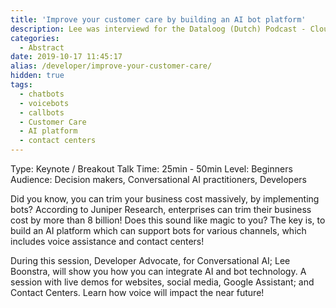 ```yaml
---
title: 'Improve your customer care by building an AI bot platform'
description: Lee was interviewd for the Dataloog (Dutch) Podcast - Cloud Summit Special 1 - Dialogflow Contact Center AI en Auto ML voor developers
categories:
  - Abstract
date: 2019-10-17 11:45:17
alias: /developer/improve-your-customer-care/
hidden: true
tags:
  - chatbots
  - voicebots
  - callbots
  - Customer Care
  - AI platform
  - contact centers
---
```


Type: Keynote / Breakout Talk
Time: 25min - 50min
Level: Beginners
Audience: Decision makers, Conversational AI practitioners, Developers

<!--more-->

Did you know, you can trim your business cost massively, by implementing bots? According to Juniper Research, enterprises can trim their business cost by more than 8 billion! Does this sound like magic to you? The key is, to build an AI platform which can support bots for various channels, which includes voice assistance and contact centers!

During this session, Developer Advocate, for Conversational AI; Lee Boonstra, will show you how you can integrate AI and bot technology. A session with live demos for websites, social media, Google Assistant; and Contact Centers. Learn how voice will impact the near future!